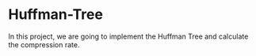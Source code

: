 # Huffman-Tree
In this project, we are going to implement the Huffman Tree and calculate the compression rate.

